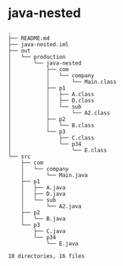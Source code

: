 # java-nested

    .
    ├── README.md
    ├── java-nested.iml
    ├── out
    │   └── production
    │       └── java-nested
    │           ├── com
    │           │   └── company
    │           │       └── Main.class
    │           ├── p1
    │           │   ├── A.class
    │           │   ├── D.class
    │           │   └── sub
    │           │       └── A2.class
    │           ├── p2
    │           │   └── B.class
    │           └── p3
    │               ├── C.class
    │               └── p34
    │                   └── E.class
    └── src
        ├── com
        │   └── company
        │       └── Main.java
        ├── p1
        │   ├── A.java
        │   ├── D.java
        │   └── sub
        │       └── A2.java
        ├── p2
        │   └── B.java
        └── p3
            ├── C.java
            └── p34
                └── E.java

    18 directories, 16 files
